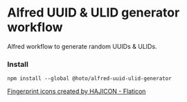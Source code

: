 # Alfred UUID & ULID generator workflow

Alfred workflow to generate random UUIDs & ULIDs.

### Install

    npm install --global @hoto/alfred-uuid-ulid-generator

<a href="https://www.flaticon.com/free-icons/fingerprint" title="fingerprint icons">Fingerprint icons created by HAJICON - Flaticon</a>